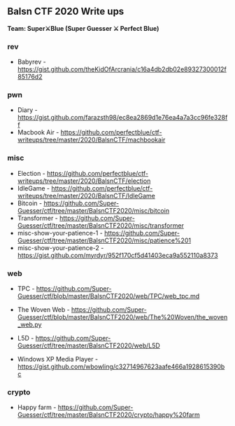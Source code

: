 ## Balsn CTF 2020 Write ups

**Team:  Super⚔️Blue (Super Guesser ⚔️ Perfect Blue)**

### rev

- Babyrev - https://gist.github.com/theKidOfArcrania/c16a4db2db02e89327300012f85176d2



### pwn

- Diary - https://gist.github.com/farazsth98/ec8ea2869d1e76ea4a7a3cc96fe328ff
- Macbook Air - https://github.com/perfectblue/ctf-writeups/tree/master/2020/BalsnCTF/machbookair



### misc

- Election - https://github.com/perfectblue/ctf-writeups/tree/master/2020/BalsnCTF/election
- IdleGame - https://github.com/perfectblue/ctf-writeups/tree/master/2020/BalsnCTF/IdleGame
- Bitcoin - https://github.com/Super-Guesser/ctf/tree/master/BalsnCTF2020/misc/bitcoin
- Transformer - https://github.com/Super-Guesser/ctf/tree/master/BalsnCTF2020/misc/transformer
- misc-show-your-patience-1 - https://github.com/Super-Guesser/ctf/tree/master/BalsnCTF2020/misc/patience%201
- misc-show-your-patience-2 - https://gist.github.com/myrdyr/952f170cf5d41403eca9a552110a8373



### web

- TPC - https://github.com/Super-Guesser/ctf/blob/master/BalsnCTF2020/web/TPC/web_tpc.md

- The Woven Web - https://github.com/Super-Guesser/ctf/blob/master/BalsnCTF2020/web/The%20Woven/the_woven_web.py

- L5D - https://github.com/Super-Guesser/ctf/tree/master/BalsnCTF2020/web/L5D
- Windows XP Media Player - https://gist.github.com/wbowling/c32714967623aafe466a1928615390bc



### crypto

- Happy farm - https://github.com/Super-Guesser/ctf/tree/master/BalsnCTF2020/crypto/happy%20farm
